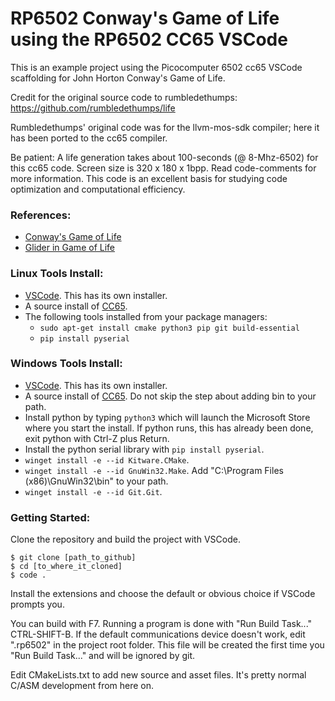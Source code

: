 # RP6502 Conway's Game of Life using the RP6502 CC65 VSCode

This is an example project using the Picocomputer 6502 cc65 VSCode scaffolding for John Horton Conway's Game of Life.

Credit for the original source code to rumbledethumps: https://github.com/rumbledethumps/life

Rumbledethumps' original code was for the llvm-mos-sdk compiler; here it has been ported 
to the cc65 compiler.

Be patient: A life generation takes about 100-seconds (@ 8-Mhz-6502) for this cc65 code.
Screen size is 320 x 180 x 1bpp. Read code-comments for more information. 
This code is an excellent basis for studying code optimization and computational efficiency.

### References:
* [Conway's Game of Life](https://en.wikipedia.org/wiki/Conway%27s_Game_of_Life)
* [Glider in Game of Life](https://en.wikipedia.org/wiki/Glider_(Conway's_Game_of_Life))


### Linux Tools Install:
 * [VSCode](https://code.visualstudio.com/). This has its own installer.
 * A source install of [CC65](https://cc65.github.io/getting-started.html).
 * The following tools installed from your package managers:
    * `sudo apt-get install cmake python3 pip git build-essential`
    * `pip install pyserial`

### Windows Tools Install:
 * [VSCode](https://code.visualstudio.com/). This has its own installer.
 * A source install of [CC65](https://cc65.github.io/getting-started.html).
   Do not skip the step about adding bin to your path.
 * Install python by typing `python3` which will launch the Microsoft Store
   where you start the install. If python runs, this has already been done,
   exit python with Ctrl-Z plus Return.
 * Install the python serial library with `pip install pyserial`.
 * `winget install -e --id Kitware.CMake`.
 * `winget install -e --id GnuWin32.Make`.
    Add "C:\Program Files (x86)\GnuWin32\bin" to your path.
 * `winget install -e --id Git.Git`.

### Getting Started:
Clone the repository and build the project with VSCode.

```
$ git clone [path_to_github]
$ cd [to_where_it_cloned]
$ code .
```

Install the extensions and choose the default or obvious choice if VSCode
prompts you.

You can build with F7. Running a program is done with "Run Build Task..."
CTRL-SHIFT-B. If the default communications device doesn't work, edit ".rp6502"
in the project root folder. This file will be created the first time you
"Run Build Task..." and will be ignored by git.

Edit CMakeLists.txt to add new source and asset files. It's
pretty normal C/ASM development from here on.
